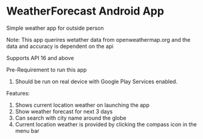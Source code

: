 # WeatherForecast Android App
Simple weather app for outside person

Note: This app querires wetather data from openweathermap.org and the data and accuracy is dependent on the api

Supports API 16 and above

Pre-Requirement to run this app
1. Should be run on real device with Google Play Services enabled.

Features:
1. Shows current location weather on launching the app
2. Show weather forecast for next 3 days
3. Can search with city name around the globe
4. Current location weather is provided by clicking the compass icon in the menu bar

